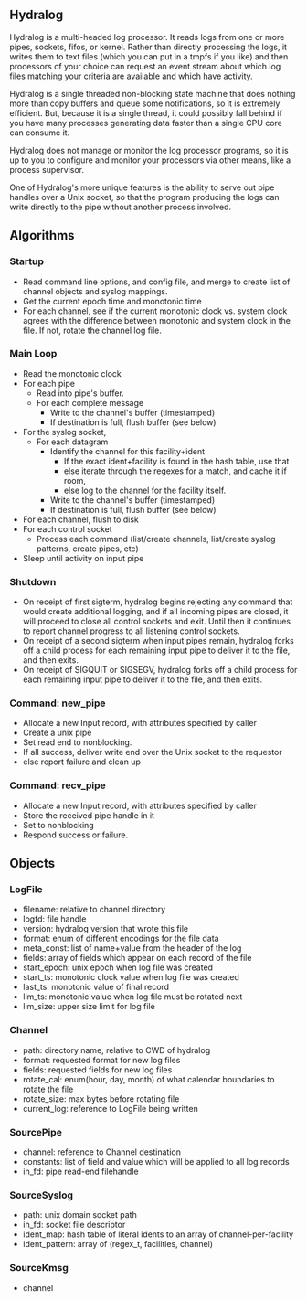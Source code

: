 Hydralog
--------

Hydralog is a multi-headed log processor.  It reads logs from one or more pipes,
sockets, fifos, or kernel.  Rather than directly processing the logs, it writes
them to text files (which you can put in a tmpfs if you like) and then processors
of your choice can request an event stream about which log files matching your
criteria are available and which have activity.

Hydralog is a single threaded non-blocking state machine that does nothing more
than copy buffers and queue some notifications, so it is extremely efficient.
But, because it is a single thread, it could possibly fall behind if you have
many processes generating data faster than a single CPU core can consume it.

Hydralog does not manage or monitor the log processor programs, so it is up to
you to configure and monitor your processors via other means, like a process
supervisor.

One of Hydralog's more unique features is the ability to serve out pipe handles
over a Unix socket, so that the program producing the logs can write directly
to the pipe without another process involved.

Algorithms
----------

### Startup

  - Read command line options, and config file, and merge to create
    list of channel objects and syslog mappings.
  - Get the current epoch time and monotonic time
  - For each channel, see if the current monotonic clock vs. system clock
    agrees with the difference between monotonic and system clock in the
    file.  If not, rotate the channel log file.

### Main Loop

  - Read the monotonic clock
  - For each pipe
    - Read into pipe's buffer.
    - For each complete message
      - Write to the channel's buffer (timestamped)
      - If destination is full, flush buffer (see below)
  - For the syslog socket,
    - For each datagram
      - Identify the channel for this facility+ident
        - If the exact ident+facility is found in the hash table, use that
        - else iterate through the regexes for a match, and cache it if room,
        - else log to the channel for the facility itself.
      - Write to the channel's buffer (timestamped)
      - If destination is full, flush buffer (see below)
  - For each channel, flush to disk
  - For each control socket
    - Process each command
      (list/create channels, list/create syslog patterns, create pipes, etc)
  - Sleep until activity on input pipe

### Shutdown

  - On receipt of first sigterm, hydralog begins rejecting any command that
    would create additional logging, and if all incoming pipes are closed,
    it will proceed to close all control sockets and exit.  Until then it
    continues to report channel progress to all listening control sockets.
  - On receipt of a second sigterm when input pipes remain, hydralog forks
    off a child process for each remaining input pipe to deliver it to the
    file, and then exits.
  - On receipt of SIGQUIT or SIGSEGV, hydralog forks off a child process for
    each remaining input pipe to deliver it to the file, and then exits.

### Command: new_pipe

  - Allocate a new Input record, with attributes specified by caller
  - Create a unix pipe
  - Set read end to nonblocking.
  - If all success, deliver write end over the Unix socket to the requestor
  - else report failure and clean up

### Command: recv_pipe

  - Allocate a new Input record, with attributes specified by caller
  - Store the received pipe handle in it
  - Set to nonblocking
  - Respond success or failure.

Objects
-------

### LogFile

  - filename: relative to channel directory
  - logfd: file handle
  - version: hydralog version that wrote this file
  - format: enum of different encodings for the file data
  - meta_const: list of name+value from the header of the log
  - fields: array of fields which appear on each record of the file
  - start_epoch: unix epoch when log file was created
  - start_ts: monotonic clock value when log file was created
  - last_ts: monotonic value of final record
  - lim_ts: monotonic value when log file must be rotated next
  - lim_size: upper size limit for log file

### Channel

  - path: directory name, relative to CWD of hydralog
  - format: requested format for new log files
  - fields: requested fields for new log files
  - rotate_cal: enum(hour, day, month) of what calendar boundaries to rotate the file
  - rotate_size: max bytes before rotating file
  - current_log: reference to LogFile being written

### SourcePipe

  - channel: reference to Channel destination
  - constants: list of field and value which will be applied to all log records
  - in_fd: pipe read-end filehandle

### SourceSyslog

  - path: unix domain socket path
  - in_fd: socket file descriptor
  - ident_map: hash table of literal idents to an array of channel-per-facility
  - ident_pattern: array of (regex_t, facilities, channel)

### SourceKmsg

  - channel
  
